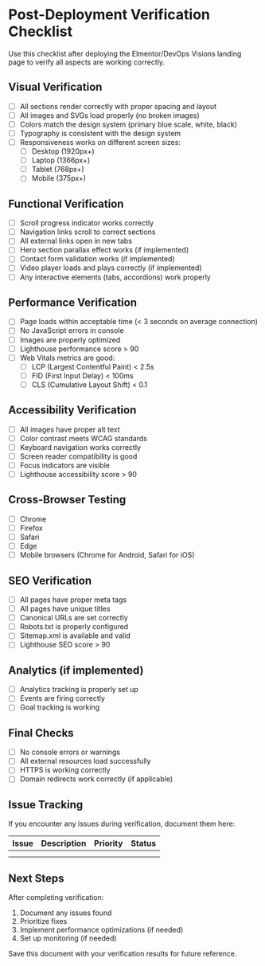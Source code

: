 # Post-Deployment Verification Checklist

Use this checklist after deploying the Elmentor/DevOps Visions landing page to verify all aspects are working correctly.

## Visual Verification

- [ ] All sections render correctly with proper spacing and layout
- [ ] All images and SVGs load properly (no broken images)
- [ ] Colors match the design system (primary blue scale, white, black)
- [ ] Typography is consistent with the design system
- [ ] Responsiveness works on different screen sizes:
  - [ ] Desktop (1920px+)
  - [ ] Laptop (1366px+)
  - [ ] Tablet (768px+)
  - [ ] Mobile (375px+)

## Functional Verification

- [ ] Scroll progress indicator works correctly
- [ ] Navigation links scroll to correct sections
- [ ] All external links open in new tabs
- [ ] Hero section parallax effect works (if implemented)
- [ ] Contact form validation works (if implemented)
- [ ] Video player loads and plays correctly (if implemented)
- [ ] Any interactive elements (tabs, accordions) work properly

## Performance Verification

- [ ] Page loads within acceptable time (< 3 seconds on average connection)
- [ ] No JavaScript errors in console
- [ ] Images are properly optimized
- [ ] Lighthouse performance score > 90
- [ ] Web Vitals metrics are good:
  - [ ] LCP (Largest Contentful Paint) < 2.5s
  - [ ] FID (First Input Delay) < 100ms
  - [ ] CLS (Cumulative Layout Shift) < 0.1

## Accessibility Verification

- [ ] All images have proper alt text
- [ ] Color contrast meets WCAG standards
- [ ] Keyboard navigation works correctly
- [ ] Screen reader compatibility is good
- [ ] Focus indicators are visible
- [ ] Lighthouse accessibility score > 90

## Cross-Browser Testing

- [ ] Chrome
- [ ] Firefox
- [ ] Safari
- [ ] Edge
- [ ] Mobile browsers (Chrome for Android, Safari for iOS)

## SEO Verification

- [ ] All pages have proper meta tags
- [ ] All pages have unique titles
- [ ] Canonical URLs are set correctly
- [ ] Robots.txt is properly configured
- [ ] Sitemap.xml is available and valid
- [ ] Lighthouse SEO score > 90

## Analytics (if implemented)

- [ ] Analytics tracking is properly set up
- [ ] Events are firing correctly
- [ ] Goal tracking is working

## Final Checks

- [ ] No console errors or warnings
- [ ] All external resources load successfully
- [ ] HTTPS is working correctly
- [ ] Domain redirects work correctly (if applicable)

## Issue Tracking

If you encounter any issues during verification, document them here:

| Issue | Description | Priority | Status |
|-------|-------------|----------|--------|
|       |             |          |        |
|       |             |          |        |

## Next Steps

After completing verification:

1. Document any issues found
2. Prioritize fixes
3. Implement performance optimizations (if needed)
4. Set up monitoring (if needed)

Save this document with your verification results for future reference.
